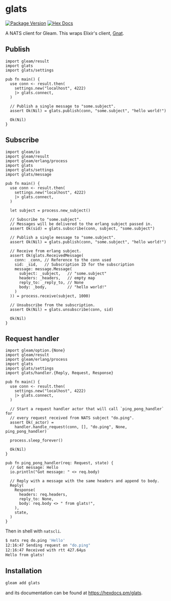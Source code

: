 # glats

[![Package Version](https://img.shields.io/hexpm/v/glats)](https://hex.pm/packages/glats)
[![Hex Docs](https://img.shields.io/badge/hex-docs-ffaff3)](https://hexdocs.pm/glats/)

A NATS client for Gleam. This wraps Elixir's client, [Gnat](https://hex.pm/packages/gnat).

## Publish

```gleam
import gleam/result
import glats
import glats/settings

pub fn main() {
  use conn <- result.then(
    settings.new("localhost", 4222)
    |> glats.connect,
  )

  // Publish a single message to "some.subject".
  assert Ok(Nil) = glats.publish(conn, "some.subject", "hello world!")

  Ok(Nil)
}
```

## Subscribe

```gleam
import gleam/io
import gleam/result
import gleam/erlang/process
import glats
import glats/settings
import glats/message

pub fn main() {
  use conn <- result.then(
    settings.new("localhost", 4222)
    |> glats.connect,
  )

  let subject = process.new_subject()

  // Subscribe to "some.subject".
  // Messages will be delivered to the erlang subject passed in.
  assert Ok(sid) = glats.subscribe(conn, subject, "some.subject")

  // Publish a single message to "some.subject".
  assert Ok(Nil) = glats.publish(conn, "some.subject", "hello world!")

  // Receive from erlang subject.
  assert Ok(glats.ReceivedMessage(
    conn: _conn, // Reference to the conn used
    sid: _sid,   // Subscription ID for the subscription
    message: message.Message(
      subject: _subject,   // "some.subject"
      headers: _headers,   // empty map
      reply_to: _reply_to, // None
      body: _body,         // "hello world!"
    )
  )) = process.receive(subject, 1000)

  // Unsubscribe from the subscription.
  assert Ok(Nil) = glats.unsubscribe(conn, sid)

  Ok(Nil)
}
```

## Request handler

```gleam
import gleam/option.{None}
import gleam/result
import gleam/erlang/process
import glats
import glats/settings
import glats/handler.{Reply, Request, Response}

pub fn main() {
  use conn <- result.then(
    settings.new("localhost", 4222)
    |> glats.connect,
  )

  // Start a request handler actor that will call `ping_pong_handler` for
  // every request received from NATS subject "do.ping".
  assert Ok(_actor) =
    handler.handle_request(conn, [], "do.ping", None, ping_pong_handler)

  process.sleep_forever()

  Ok(Nil)
}

pub fn ping_pong_handler(req: Request, state) {
  // Got message: Hello
  io.println("Got message: " <> req.body)

  // Reply with a message with the same headers and append to body.
  Reply(
    Response(
      headers: req.headers,
      reply_to: None,
      body: req.body <> " from glats!",
    ),
    state,
  )
}
```

Then in shell with `natscli`.

```sh
$ nats req do.ping 'Hello'
12:16:47 Sending request on "do.ping"
12:16:47 Received with rtt 427.64µs
Hello from glats!
```

## Installation

```sh
gleam add glats
```

and its documentation can be found at <https://hexdocs.pm/glats>.
